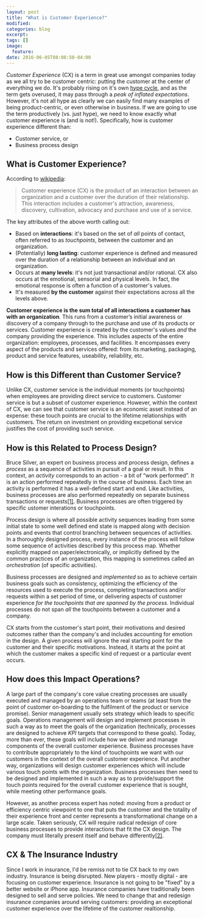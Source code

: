 ```yaml
---
layout: post
title: "What is Customer Experience?"
modified:
categories: blog
excerpt:
tags: []
image:
  feature:
date: 2016-06-05T08:08:50-04:00
---
```

*Customer Experience* (CX) is a term in great use amongst companies today as we all try to be customer centric: putting the customer at the center of everything we do. It's probably rising on it's own [hype cycle][hype-cycle], and as the term gets overused, it may pass through a *peak of inflated expectations*. However, it's not all hype as clearly we can easily find many examples of being product-centric, or even otherwise in business. If we are going to use the term productively (vs. just hype), we need to know exactly what customer experience is (and is not!). Specifically, how is customer experience different than:

* Customer service, or
* Business process design

## What is Customer Experience?
According to [wikipedia][cx-def]:

> Customer experience (CX) is the product of an interaction between an organization and a customer over the duration of their relationship. This interaction includes a customer's attraction, awareness, discovery, cultivation, advocacy and purchase and use of a service.

The key attributes of the above worth calling out:

* Based on **interactions**: it's based on the set of *all* points of contact, often referred to as *touchpoints*, between the customer and an organization.
* (Potentially) **long lasting**: customer experience is defined  and measured over the duration of a relationship between an individual and an organization.
* Occurs at **many levels**: it's not just transactional and/or rational. CX also occurs at the emotional, sensorial and physical levels. In fact, the emotional response is often a function of a customer's values.
* It's measured **by the customer** against their expectations across all the levels above.

**Customer experience is the sum total of all interactions a customer has with an organization**. This runs from a customer’s initial awareness or discovery of a company  through to the purchase and use of its products or services. Customer experience is created by the customer's values *and* the company providing the experience. This includes aspects of the entire organization: employees, processes, and facilities. It encompasses every aspect of the products and services offered: from its marketing, packaging, product and service features, useability, reliability, etc.

## How is this Different than Customer Service?
Unlike CX, customer service is the individual moments (or touchpoints) when employees are providing direct service to customers. Customer service is but a subset of customer experience. However, within the context of CX, we can see that customer service is an economic asset instead of an expense: these touch points are crucial to the lifetime relationships with customers. The return on investment on providing excpetional service justifies the cost of providing such service.

## How is this Related to Process Design?
Bruce Silver, an expert on business process and process design, defines a *process* as a sequence of activities in pursuit of a goal or result. In this context, an *activity* corresponds to an action - a bit of “work performed”.  It is an action performed repeatedly in the course of business. Each time an activity is performed it has a well-defined start and end. Like activities, business processes are also performed repeatedly on separate business transactions or requests[[1]][silver-process]. Business processes are often triggered by specific ustomer interations or touchpoints.

Process design is where all possible activity sequences leading from some initial state to some well defined end state is mapped along with decision points and events that control  branching between sequences of activities. In a thoroughly designed process, every instance of the process will follow some sequence of activities described by this process map. Whether explicitly mapped on paper/electronically, or implicitly defined by the common practices of an organization, this mapping is sometimes called an *orchestration* (of specific activities).

Business processes are designed and *implemented* so as to achieve certain business goals such as consistency, optimizing the efficiency of the resources used to execute the process, completing transactions and/or requests within a set period of time, or delivering aspects of customer experience *for the touchpoints that are spanned by the process*. Individual processes do not span *all* the touchpoints between a customer and a company.

CX starts from the customer's start point, their motivations and desired outcomes rather than the company's and includes accounting for emotion in the design. A given process will ignore the real starting point for the customer and their specific motivations. Instead, it starts at the point at which the customer makes a specific kind of request or a particular event occurs.

## How does this Impact Operations?
A large part of the company's core value creating processes are usually executed and managed by an operations team or teams (at least from the point of customer on-boarding to the fulfilment of the product or service promise). Senior management usually sets strategy which leads to specific goals. Operations management will design and implement processes in such a way as to meet the goals of the organization (technically, processes are designed to achieve *KPI* targets that correspond to these goals). Today, more than ever, these goals will include how we deliver and manage components of the overall customer experience. Business processes have to contribute appropriately to the kind of touchpoints we want with our customers in the context of the overall customer experience. Put another way, organizations will design customer experiences which will include various touch points with the organization. Business processes then need to be designed and implemented in such a way as to provide/support the touch points required for the overall customer experience that is sought, while meeting other performance goals.

However, as another process expert has noted: moving from a product or efficiency centric viewpoint to one that puts the customer and the totality of their experience front and center represents a transformational change on a large scale. Taken seriously, CX will require radical redesign of core business processes to provide interactions that fit the CX design. The company must literally present itself and behave differently[[2]][anatoly-digital].

## CX & The Insurance Industry

Since I work in insurance, I'd be remiss not to tie CX back to my own industry. Insurance is being disrupted. New players - mostly digital - are focusing on customer experience. Insurance is not going to be "fixed" by a better website or iPhone app. Insurance companies have traditionally been designed to sell and serve policies. We need to change that and redesign insurance companies around serving customers: providing an exceptional customer experience over the lifetime of the customer realtionship.

[hype-cycle]: https://en.wikipedia.org/wiki/Hype_cycle
[cx-def]: https://en.wikipedia.org/wiki/Customer_experience
[silver-process]: http://brsilver.com/the-limits-of-bpmn/
[anatoly-digital]: http://mainthing.ru/item/792/
